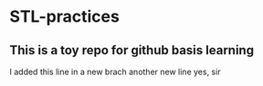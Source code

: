 # STL-practices
## This is a toy repo for github basis learning
I added this line in a new brach
another new line 
yes, sir
